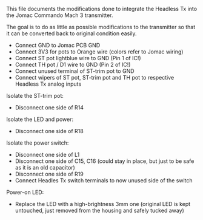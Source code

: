 This file documents the modifications done to integrate the Headless Tx into the Jomac Commando Mach 3 transmitter.

The goal is to do as little as possible modifications to the transmitter so that it can be converted back to original condition easily.


- Connect GND to Jomac PCB GND
- Connect 3V3 for pots to Orange wire (colors refer to Jomac wiring)
- Connect ST pot lightblue wire to GND (Pin 1 of IC!)
- Connect TH pot / D1 wire to GND (Pin 2 of IC!)
- Connect unused terminal of ST-trim pot to GND
- Connect wipers of ST pot, ST-trim pot and TH pot to respective Headless Tx analog inputs

Isolate the ST-trim pot:
- Disconnect one side of R14

Isolate the LED and power:
- Disconnect one side of R18

Isolate the power switch:
- Disconnect one side of L1
- Disconnect one side of C15, C16 (could stay in place, but just to be safe as it is an old capacitor)
- Disconnect one side of R19
- Connect Headles Tx switch terminals to now unused side of the switch

Power-on LED:
- Replace the LED with a high-brightness 3mm one (original LED is kept untouched, just removed from the housing and safely tucked away)